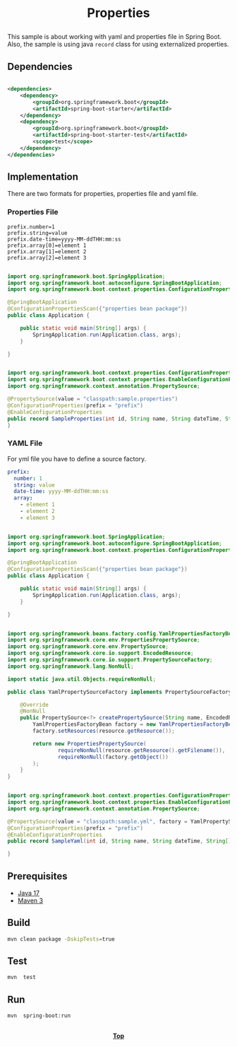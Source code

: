# <p align="center">Properties</p>

<p align="justify">

This sample is about working with yaml and properties file in Spring Boot. Also, the sample is using java `record` class
for using externalized properties.

</p>

## Dependencies

```xml

<dependencies>
    <dependency>
        <groupId>org.springframework.boot</groupId>
        <artifactId>spring-boot-starter</artifactId>
    </dependency>
    <dependency>
        <groupId>org.springframework.boot</groupId>
        <artifactId>spring-boot-starter-test</artifactId>
        <scope>test</scope>
    </dependency>
</dependencies>
```

## Implementation

There are two formats for properties, properties file and yaml file.

### Properties File

```properties
prefix.number=1
prefix.string=value
prefix.date-time=yyyy-MM-ddTHH:mm:ss
prefix.array[0]=element 1
prefix.array[1]=element 2
prefix.array[2]=element 3
```

```java

import org.springframework.boot.SpringApplication;
import org.springframework.boot.autoconfigure.SpringBootApplication;
import org.springframework.boot.context.properties.ConfigurationPropertiesScan;

@SpringBootApplication
@ConfigurationPropertiesScan({"properties bean package"})
public class Application {

    public static void main(String[] args) {
        SpringApplication.run(Application.class, args);
    }

}
```

```java

import org.springframework.boot.context.properties.ConfigurationProperties;
import org.springframework.boot.context.properties.EnableConfigurationProperties;
import org.springframework.context.annotation.PropertySource;

@PropertySource(value = "classpath:sample.properties")
@ConfigurationProperties(prefix = "prefix")
@EnableConfigurationProperties
public record SampleProperties(int id, String name, String dateTime, String[] colors) {
}

```

### YAML File

For yml file you have to define a source factory.

```yaml
prefix:
  number: 1
  string: value
  date-time: yyyy-MM-ddTHH:mm:ss
  array:
    - element 1
    - element 2
    - element 3
```

```java

import org.springframework.boot.SpringApplication;
import org.springframework.boot.autoconfigure.SpringBootApplication;
import org.springframework.boot.context.properties.ConfigurationPropertiesScan;

@SpringBootApplication
@ConfigurationPropertiesScan({"properties bean package"})
public class Application {

    public static void main(String[] args) {
        SpringApplication.run(Application.class, args);
    }

}
```

```java

import org.springframework.beans.factory.config.YamlPropertiesFactoryBean;
import org.springframework.core.env.PropertiesPropertySource;
import org.springframework.core.env.PropertySource;
import org.springframework.core.io.support.EncodedResource;
import org.springframework.core.io.support.PropertySourceFactory;
import org.springframework.lang.NonNull;

import static java.util.Objects.requireNonNull;

public class YamlPropertySourceFactory implements PropertySourceFactory {

    @Override
    @NonNull
    public PropertySource<?> createPropertySource(String name, EncodedResource resource) {
        YamlPropertiesFactoryBean factory = new YamlPropertiesFactoryBean();
        factory.setResources(resource.getResource());

        return new PropertiesPropertySource(
                requireNonNull(resource.getResource().getFilename()),
                requireNonNull(factory.getObject())
        );
    }
}
```

```java

import org.springframework.boot.context.properties.ConfigurationProperties;
import org.springframework.boot.context.properties.EnableConfigurationProperties;
import org.springframework.context.annotation.PropertySource;

@PropertySource(value = "classpath:sample.yml", factory = YamlPropertySourceFactory.class)
@ConfigurationProperties(prefix = "prefix")
@EnableConfigurationProperties
public record SampleYaml(int id, String name, String dateTime, String[] colors) {

}
```

## Prerequisites

* [Java 17](https://www.oracle.com/de/java/technologies/downloads/)
* [Maven 3](https://maven.apache.org/index.html)

## Build

```bash
mvn clean package -DskipTests=true
```

## Test

```bash
mvn  test
```

## Run

```bash
mvn  spring-boot:run
```

##

**<p align="center"> [Top](#properties) </p>**